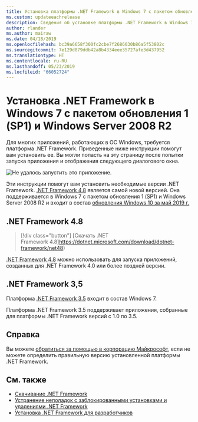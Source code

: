 ```yaml
---
title: Установка платформы .NET Framework в Windows 7 с пакетом обновления 1 (SP1)
ms.custom: updateeachrelease
description: Сведения об установке платформы .NET Framework в Windows 7 с пакетом обновления 1 (SP1).
author: rlander
ms.author: mairaw
ms.date: 04/18/2019
ms.openlocfilehash: bc39a6658f300fc2cbe7f2686030b86a5f53802c
ms.sourcegitcommit: 7e129d879ddb42a8b4334eee35727afe3d437952
ms.translationtype: HT
ms.contentlocale: ru-RU
ms.lasthandoff: 05/23/2019
ms.locfileid: "66052724"
---
```

# <a name="install-the-net-framework-on-windows-7-sp1-and-windows-server-2008-r2"></a>Установка .NET Framework в Windows 7 с пакетом обновления 1 (SP1) и Windows Server 2008 R2

Для многих приложений, работающих в ОС Windows, требуется платформа .NET Framework. Приведенные ниже инструкции помогут вам установить ее. Вы могли попасть на эту страницу после попытки запуска приложения и отображения следующего диалогового окна.

![Не удалось запустить это приложение.](./media/this-application-could-not-be-started.png)

Эти инструкции помогут вам установить необходимые версии .NET Framework. [.NET Framework 4.8](https://github.com/Microsoft/dotnet/tree/master/releases/net48) является самой новой версией. Она поддерживается в Windows 7 с пакетом обновления 1 (SP1) и Windows Server 2008 R2 и входит в состав [обновления Windows 10 за май 2019 г.](https://support.microsoft.com/help/4028685/windows-10-get-the-update)

## <a name="net-framework-48"></a>.NET Framework 4.8

> [!div class="button"]
> [Скачать .NET Framework 4.8]https://dotnet.microsoft.com/download/dotnet-framework/net48)

[.NET Framework 4.8](https://github.com/Microsoft/dotnet/tree/master/releases/net48) можно использовать для запуска приложений, созданных для .NET Framework 4.0 или более поздней версии.

## <a name="net-framework-35"></a>.NET Framework 3,5

Платформа [.NET Framework 3.5](https://www.microsoft.com/download/details.aspx?id=21) входит в состав Windows 7.

Платформа .NET Framework 3.5 поддерживает приложения, собранные для платформы .NET Framework версий с 1.0 по 3.5.

## <a name="help"></a>Справка

Вы можете [обратиться за помощью в корпорацию Майкрософт](mailto:dotnet-install-help@service.microsoft.com?subject=Install-Help), если не можете определить правильную версию установленной платформы .NET Framework.

## <a name="see-also"></a>См. также

- [Скачивание .NET Framework](https://www.microsoft.com/net/download/framework?utm_source=ms-docs&utm_medium=referral)
- [Устранение неполадок с заблокированными установками и удалениями .NET Framework](troubleshoot-blocked-installations-and-uninstallations.md)
- [Установка .NET Framework для разработчиков](guide-for-developers.md)

